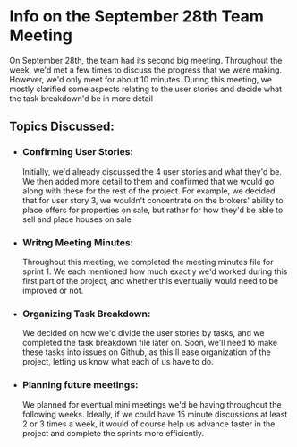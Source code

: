 # Info on the September 28th Team Meeting

On September 28th, the team had its second big meeting. Throughout the week, we'd met a few times to discuss the progress that we were making. However, we'd only
meet for about 10 minutes. During this meeting, we mostly clarified some aspects relating to the user stories and decide what the task breakdown'd be in more detail

## Topics Discussed:

- ### Confirming User Stories:

  Initially, we'd already discussed the 4 user stories and what they'd be. We then added more detail to them and confirmed that we would go along with these for the
  rest of the project. For example, we decided that for user story 3, we wouldn't concentrate on the brokers' ability to place offers for properties on sale, but rather
  for how they'd be able to sell and place houses on sale

- ### Writng Meeting Minutes:

  Throughout this meeting, we completed the meeting minutes file for sprint 1.
  We each mentioned how much exactly we'd worked during this first part of the project, and whether this eventually would need to be improved or not.

- ### Organizing Task Breakdown:

  We decided on how we'd divide the user stories by tasks, and we completed the task breakdown file later on. Soon, we'll need to make these tasks into issues on Github,
  as this'll ease organization of the project, letting us know what each of us have to do.

- ### Planning future meetings:
  We planned for eventual mini meetings we'd be having throughout the following weeks. Ideally, if we could have 15 minute discussions at least 2 or 3 times a week, it
  would of course help us advance faster in the project and complete the sprints more efficiently.
